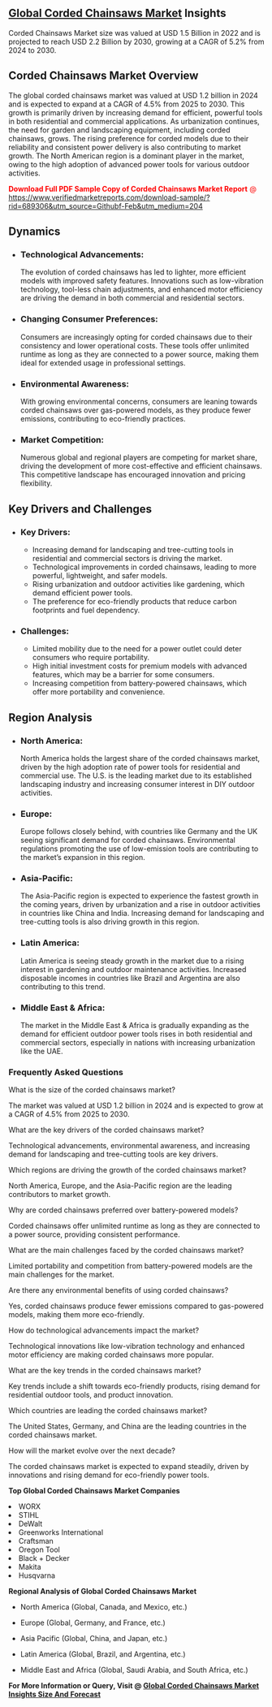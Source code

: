 <h2><a href="https://www.verifiedmarketreports.com/download-sample/?rid=689306&amp;utm_source=Githubf&amp;utm_medium=204" target="_blank">Global Corded Chainsaws Market</a> Insights</h2><p>Corded Chainsaws Market size was valued at USD 1.5 Billion in 2022 and is projected to reach USD 2.2 Billion by 2030, growing at a CAGR of 5.2% from 2024 to 2030.</p><p><h2>Corded Chainsaws Market Overview</h2> <p>The global corded chainsaws market was valued at USD 1.2 billion in 2024 and is expected to expand at a CAGR of 4.5% from 2025 to 2030. This growth is primarily driven by increasing demand for efficient, powerful tools in both residential and commercial applications. As urbanization continues, the need for garden and landscaping equipment, including corded chainsaws, grows. The rising preference for corded models due to their reliability and consistent power delivery is also contributing to market growth. The North American region is a dominant player in the market, owing to the high adoption of advanced power tools for various outdoor activities. </p> <p><p><span class=""><span style="color: #ff0000;"><strong>Download Full PDF Sample Copy of Corded Chainsaws Market Report</strong> @ </span><a href="https://www.verifiedmarketreports.com/download-sample/?rid=689306&amp;utm_source=Githubf-Feb&amp;utm_medium=204" target="_blank">https://www.verifiedmarketreports.com/download-sample/?rid=689306&amp;utm_source=Githubf-Feb&amp;utm_medium=204</a></span></p></p> <h2>Dynamics</h2> <ul> <li><h3>Technological Advancements:</h3> The evolution of corded chainsaws has led to lighter, more efficient models with improved safety features. Innovations such as low-vibration technology, tool-less chain adjustments, and enhanced motor efficiency are driving the demand in both commercial and residential sectors.</li> <li><h3>Changing Consumer Preferences:</h3> Consumers are increasingly opting for corded chainsaws due to their consistency and lower operational costs. These tools offer unlimited runtime as long as they are connected to a power source, making them ideal for extended usage in professional settings.</li> <li><h3>Environmental Awareness:</h3> With growing environmental concerns, consumers are leaning towards corded chainsaws over gas-powered models, as they produce fewer emissions, contributing to eco-friendly practices.</li> <li><h3>Market Competition:</h3> Numerous global and regional players are competing for market share, driving the development of more cost-effective and efficient chainsaws. This competitive landscape has encouraged innovation and pricing flexibility.</li> </ul> <h2>Key Drivers and Challenges</h2> <ul> <li><h3>Key Drivers:</h3> <ul> <li>Increasing demand for landscaping and tree-cutting tools in residential and commercial sectors is driving the market.</li> <li>Technological improvements in corded chainsaws, leading to more powerful, lightweight, and safer models.</li> <li>Rising urbanization and outdoor activities like gardening, which demand efficient power tools.</li> <li>The preference for eco-friendly products that reduce carbon footprints and fuel dependency.</li> </ul> </li> <li><h3>Challenges:</h3> <ul> <li>Limited mobility due to the need for a power outlet could deter consumers who require portability.</li> <li>High initial investment costs for premium models with advanced features, which may be a barrier for some consumers.</li> <li>Increasing competition from battery-powered chainsaws, which offer more portability and convenience.</li> </ul> </li> </ul> <h2>Region Analysis</h2> <ul> <li><h3>North America:</h3> North America holds the largest share of the corded chainsaws market, driven by the high adoption rate of power tools for residential and commercial use. The U.S. is the leading market due to its established landscaping industry and increasing consumer interest in DIY outdoor activities.</li> <li><h3>Europe:</h3> Europe follows closely behind, with countries like Germany and the UK seeing significant demand for corded chainsaws. Environmental regulations promoting the use of low-emission tools are contributing to the market’s expansion in this region.</li> <li><h3>Asia-Pacific:</h3> The Asia-Pacific region is expected to experience the fastest growth in the coming years, driven by urbanization and a rise in outdoor activities in countries like China and India. Increasing demand for landscaping and tree-cutting tools is also driving growth in this region.</li> <li><h3>Latin America:</h3> Latin America is seeing steady growth in the market due to a rising interest in gardening and outdoor maintenance activities. Increased disposable incomes in countries like Brazil and Argentina are also contributing to this trend.</li> <li><h3>Middle East & Africa:</h3> The market in the Middle East & Africa is gradually expanding as the demand for efficient outdoor power tools rises in both residential and commercial sectors, especially in nations with increasing urbanization like the UAE.</li> </ul> <h3>Frequently Asked Questions</h3> <p>What is the size of the corded chainsaws market?</p> <p>The market was valued at USD 1.2 billion in 2024 and is expected to grow at a CAGR of 4.5% from 2025 to 2030.</p> <p>What are the key drivers of the corded chainsaws market?</p> <p>Technological advancements, environmental awareness, and increasing demand for landscaping and tree-cutting tools are key drivers.</p> <p>Which regions are driving the growth of the corded chainsaws market?</p> <p>North America, Europe, and the Asia-Pacific region are the leading contributors to market growth.</p> <p>Why are corded chainsaws preferred over battery-powered models?</p> <p>Corded chainsaws offer unlimited runtime as long as they are connected to a power source, providing consistent performance.</p> <p>What are the main challenges faced by the corded chainsaws market?</p> <p>Limited portability and competition from battery-powered models are the main challenges for the market.</p> <p>Are there any environmental benefits of using corded chainsaws?</p> <p>Yes, corded chainsaws produce fewer emissions compared to gas-powered models, making them more eco-friendly.</p> <p>How do technological advancements impact the market?</p> <p>Technological innovations like low-vibration technology and enhanced motor efficiency are making corded chainsaws more popular.</p> <p>What are the key trends in the corded chainsaws market?</p> <p>Key trends include a shift towards eco-friendly products, rising demand for residential outdoor tools, and product innovation.</p> <p>Which countries are leading the corded chainsaws market?</p> <p>The United States, Germany, and China are the leading countries in the corded chainsaws market.</p> <p>How will the market evolve over the next decade?</p> <p>The corded chainsaws market is expected to expand steadily, driven by innovations and rising demand for eco-friendly power tools.</p> </p><p><strong>Top Global Corded Chainsaws Market Companies</strong></p><div data-test-id=""><p><li>WORX</li><li> STIHL</li><li> DeWalt</li><li> Greenworks International</li><li> Craftsman</li><li> Oregon Tool</li><li> Black + Decker</li><li> Makita</li><li> Husqvarna</li></p><div><strong>Regional Analysis of&nbsp;Global Corded Chainsaws Market</strong></div><ul><li dir="ltr"><p dir="ltr">North America&nbsp;(Global, Canada, and Mexico, etc.)</p></li><li dir="ltr"><p dir="ltr">Europe (Global, Germany, and France, etc.)</p></li><li dir="ltr"><p dir="ltr">Asia Pacific&nbsp;(Global, China, and Japan, etc.)</p></li><li dir="ltr"><p dir="ltr">Latin America&nbsp;(Global, Brazil, and Argentina, etc.)</p></li><li dir="ltr">Middle East and Africa&nbsp;(Global, Saudi Arabia, and South Africa, etc.)</li></ul><p><strong>For More Information or Query, Visit @&nbsp;</strong><strong><a href="https://www.verifiedmarketreports.com/product/corded-chainsaws-market/?utm_source=Githubf&amp;utm_medium=204" target="_blank">Global Corded Chainsaws Market Insights Size And Forecast</a></strong></p></div>
